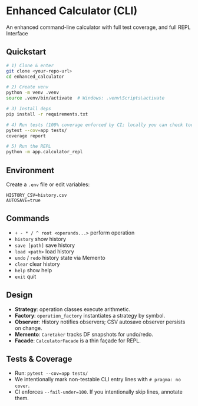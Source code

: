 
# Enhanced Calculator (CLI)

An enhanced command-line calculator with full test coverage, and full REPL Interface

## Quickstart

```bash
# 1) Clone & enter
git clone <your-repo-url>
cd enhanced_calculator

# 2) Create venv
python -m venv .venv
source .venv/bin/activate  # Windows: .venv\Scripts\activate

# 3) Install deps
pip install -r requirements.txt

# 4) Run tests (100% coverage enforced by CI; locally you can check too)
pytest --cov=app tests/
coverage report

# 5) Run the REPL
python -m app.calculator_repl
```

## Environment

Create a `.env` file or edit variables:

```
HISTORY_CSV=history.csv
AUTOSAVE=true
```

## Commands

- `+ - * / ^ root <operands...>` perform operation
- `history` show history
- `save [path]` save history
- `load <path>` load history
- `undo` / `redo` history state via Memento
- `clear` clear history
- `help` show help
- `exit` quit

## Design

- **Strategy**: operation classes execute arithmetic.
- **Factory**: `operation_factory` instantiates a strategy by symbol.
- **Observer**: History notifies observers; CSV autosave observer persists on change.
- **Memento**: `Caretaker` tracks DF snapshots for undo/redo.
- **Facade**: `CalculatorFacade` is a thin façade for REPL.

## Tests & Coverage

- Run: `pytest --cov=app tests/`
- We intentionally mark non-testable CLI entry lines with `# pragma: no cover`.
- CI enforces `--fail-under=100`. If you intentionally skip lines, annotate them.